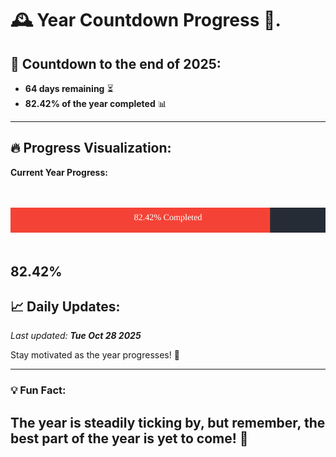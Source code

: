 
# &#x1F570; **Year Countdown Progress** &#x1F389;.

## &#x1F4C5; Countdown to the end of 2025:
- **64 days remaining** &#x23F3;
- **82.42% of the year completed** &#x1F4CA;

---

## &#x1F525; **Progress Visualization**:

**Current Year Progress:**

<br><br>
![Progress Bar](https://raw.githubusercontent.com/dayanidigv/year-countdown-progress/main/progress-bar.svg)
<br><br>

**82.42%**
---

## &#x1F4C8; **Daily Updates**:

_Last updated: **Tue Oct 28 2025**_

Stay motivated as the year progresses! &#x1F680;

--- 

### &#x1F4A1; **Fun Fact:**
The year is steadily ticking by, but remember, the best part of the year is yet to come! &#x1F31F;
---
